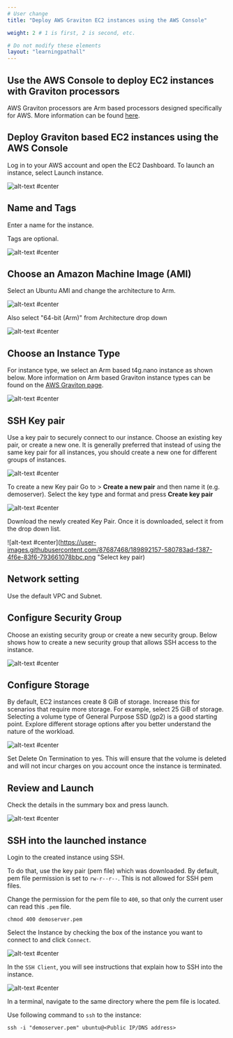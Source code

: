 ```yaml
---
# User change
title: "Deploy AWS Graviton EC2 instances using the AWS Console"

weight: 2 # 1 is first, 2 is second, etc.

# Do not modify these elements
layout: "learningpathall"
---
```


##  Use the AWS Console to deploy EC2 instances with Graviton processors

AWS Graviton processors are Arm based processors designed specifically for AWS. More information can be found [here](https://aws.amazon.com/pm/ec2-graviton/).

## Deploy Graviton based EC2 instances using the AWS Console

Log in to your AWS account and open the EC2 Dashboard. To launch an instance, select Launch instance.

![alt-text #center](https://user-images.githubusercontent.com/87687468/189866780-e67c8a99-e5f2-445f-938c-a672cd926c4a.png "AWS Dashboard")
   
## Name and Tags

Enter a name for the instance.

Tags are optional.
    
![alt-text #center](https://user-images.githubusercontent.com/87687468/192811901-40232129-2405-4a33-803c-1a9e40934b44.png "Name and tags")

## Choose an Amazon Machine Image (AMI)

Select an Ubuntu AMI and change the architecture to Arm.
   
![alt-text #center](https://user-images.githubusercontent.com/87687468/192594550-95c51ac9-d1cd-4f0d-98f2-a1fce1a78b2d.png "Choose AMI")

Also select "64-bit (Arm)" from Architecture drop down
   
![alt-text #center](https://user-images.githubusercontent.com/87687468/192595418-c96ad1e5-8a74-43f8-83c7-d5c19f14ff4a.png "64-bit (Arm)")

## Choose an Instance Type

For instance type, we select an Arm based t4g.nano instance as shown below. More information on Arm based Graviton instance types can be found on the [AWS Graviton page](https://aws.amazon.com/ec2/graviton/).
   
![alt-text #center](https://user-images.githubusercontent.com/87687468/192596029-21b7dcc2-917c-41d0-bda2-3763584f7f00.png "Instance Type")
 
## SSH Key pair

Use a key pair to securely connect to our instance. Choose an existing key pair, or create a new one. It is generally preferred that instead of using the same key pair for all instances, you should create a new one for different groups of instances.
   
![alt-text #center](https://user-images.githubusercontent.com/87687468/189890580-0b647d1e-baad-4597-95ad-7fcad81e9324.png "SSH Key pair")

To create a new Key pair Go to > **Create a new pair** and then name it (e.g. demoserver). Select the key type and format and press **Create key pair**

![alt-text #center](https://user-images.githubusercontent.com/87687468/189891219-ac02d5df-d247-4adb-8e3d-03c0212b9356.png "Create key pair")

Download the newly created Key Pair. Once it is downloaded, select it from the drop down list.
   
![alt-text #center](https://user-images.githubusercontent.com/87687468/189892157-580783ad-f387-4f6e-83f6-793661078bbc.png "Select key pair)

## Network setting

Use the default VPC and Subnet.

## Configure Security Group

Choose an existing security group or create a new security group. Below shows how to create a new security group that allows SSH access to the instance.
   
![alt-text #center](https://user-images.githubusercontent.com/87687468/189876379-1d9118c8-a9a6-4e6d-892a-e37443d37546.png "Security Group")
   
## Configure Storage

By default, EC2 instances create 8 GiB of storage. Increase this for scenarios that require more storage. For example, select  25 GiB of storage. Selecting a volume type of General Purpose SSD (gp2) is a good starting point. Explore different storage options after you better understand the nature of the workload.
   
![alt-text #center](https://user-images.githubusercontent.com/87687468/189878035-87d9721f-c58e-4ce7-800b-093d4d3e59ce.png "Storage")
   
Set Delete On Termination to yes. This will ensure that the volume is deleted and will not incur charges on you account once the instance is terminated.
   
## Review and Launch

Check the details in the summary box and press launch.

![alt-text #center](https://user-images.githubusercontent.com/87687468/189878839-3ef022f7-2be7-458a-b0ce-20cf5ee0bcaa.png "Review")

## SSH into the launched instance

Login to the created instance using SSH. 

To do that, use the key pair (pem file) which was downloaded. By default, pem file permission is set to `rw-r--r--`. This is not allowed for SSH pem files.

Change the permission for the pem file to `400`, so that only the current user can read this `.pem` file.
```console
chmod 400 demoserver.pem
```
Select the Instance by checking the box of the instance you want to connect to and click `Connect`.
   
![alt-text #center](https://user-images.githubusercontent.com/87687468/192154311-55889d4e-6dd2-4bc3-81a9-95cca7356e0a.png "Connect")
   
In the `SSH Client`, you will see instructions that explain how to SSH into the instance.
   
![alt-text #center](https://user-images.githubusercontent.com/87687468/190095052-41851f3d-61db-486f-9c00-2f504587bdcc.png "SSH Client")
   
In a terminal, navigate to the same directory where the pem file is located. 

Use following command to `ssh` to the instance:
```console
ssh -i "demoserver.pem" ubuntu@<Public IP/DNS address>
```
